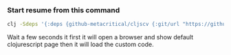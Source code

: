 ### Start resume from this command 
```sh
clj -Sdeps '{:deps {github-metacritical/cljscv {:git/url "https://github.com/metacritical/cljscv" :sha "f848c768499188cfec8ed066a4d46dc20b842e17"}}}' -m figwheel.main -co '{:main resume.core}' -r
```

Wait a few seconds it first it will open a browser and show default clojurescript 
page then it will load the custom code.

